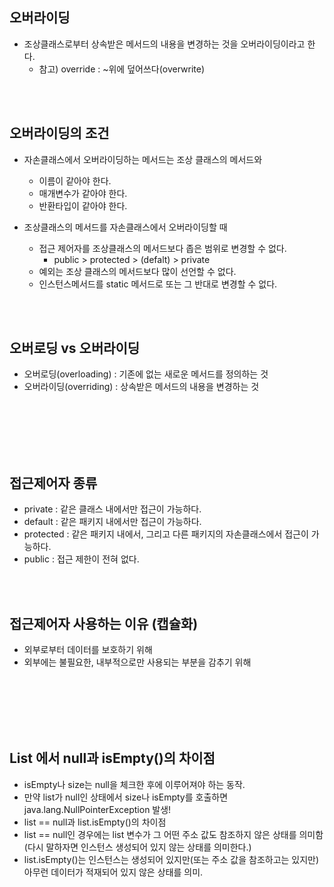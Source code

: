 ## 오버라이딩
* 조상클래스로부터 상속받은 메서드의 내용을 변경하는 것을 오버라이딩이라고 한다.
  * 참고) override : ~위에 덮어쓰다(overwrite)

<br/><br/>

## 오버라이딩의 조건
* 자손클래스에서 오버라이딩하는 메서드는 조상 클래스의 메서드와
  * 이름이 같아야 한다.
  * 매개변수가 같아야 한다.
  * 반환타입이 같아야 한다.

* 조상클래스의 메서드를 자손클래스에서 오버라이딩할 때
  * 접근 제어자를 조상클래스의 메서드보다 좁은 범위로 변경할 수 없다.
    * public > protected > (defalt) > private
  * 예외는 조상 클래스의 메서드보다 많이 선언할 수 없다.
  * 인스턴스메서드를 static 메서드로 또는 그 반대로 변경할 수 없다.

<br/><br/>

## 오버로딩 vs 오버라이딩
* 오버로딩(overloading) : 기존에 없는 새로운 메서드를 정의하는 것
* 오버라이딩(overriding) : 상속받은 메서드의 내용을 변경하는 것

<br/><br/><br/><br/><br/>

## 접근제어자 종류
* private : 같은 클래스 내에서만 접근이 가능하다.
* default : 같은 패키지 내에서만 접근이 가능하다.
* protected : 같은 패키지 내에서, 그리고 다른 패키지의 자손클래스에서 접근이 가능하다.
* public : 접근 제한이 전혀 없다.

<br/><br/>

## 접근제어자 사용하는 이유 (캡슐화)
* 외부로부터 데이터를 보호하기 위해
* 외부에는 불필요한, 내부적으로만 사용되는 부분을 감추기 위해

<br/><br/><br/><br/><br/>

## List 에서 null과 isEmpty()의 차이점

* isEmpty나 size는 null을 체크한 후에 이루어져야 하는 동작.
* 만약 list가 null인 상태에서 size나 isEmpty를 호출하면 java.lang.NullPointerException 발생!
* list == null과 list.isEmpty()의 차이점
 * list == null인 경우에는 list 변수가 그 어떤 주소 값도 참조하지 않은 상태를 의미함
 (다시 말하자면 인스턴스 생성되어 있지 않는 상태를 의미한다.)
 * list.isEmpty()는 인스턴스는 생성되어 있지만(또는 주소 값을 참조하고는 있지만) 아무런 데이터가 적재되어 있지 않은 상태를 의미.

